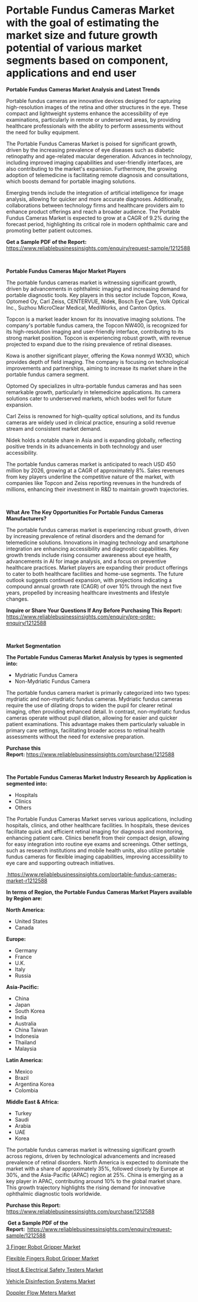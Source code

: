 <p><h1>Portable Fundus Cameras Market with the goal of estimating the market size and future growth potential of various market segments based on component, applications and end user</h1></p><p><strong>Portable Fundus Cameras Market Analysis and Latest Trends</strong></p>
<p><p>Portable fundus cameras are innovative devices designed for capturing high-resolution images of the retina and other structures in the eye. These compact and lightweight systems enhance the accessibility of eye examinations, particularly in remote or underserved areas, by providing healthcare professionals with the ability to perform assessments without the need for bulky equipment. </p><p>The Portable Fundus Cameras Market is poised for significant growth, driven by the increasing prevalence of eye diseases such as diabetic retinopathy and age-related macular degeneration. Advances in technology, including improved imaging capabilities and user-friendly interfaces, are also contributing to the market's expansion. Furthermore, the growing adoption of telemedicine is facilitating remote diagnosis and consultations, which boosts demand for portable imaging solutions.</p><p>Emerging trends include the integration of artificial intelligence for image analysis, allowing for quicker and more accurate diagnoses. Additionally, collaborations between technology firms and healthcare providers aim to enhance product offerings and reach a broader audience. The Portable Fundus Cameras Market is expected to grow at a CAGR of 9.2% during the forecast period, highlighting its critical role in modern ophthalmic care and promoting better patient outcomes.</p></p>
<p><strong>Get a Sample PDF of the Report:&nbsp;</strong> <a href="https://www.reliablebusinessinsights.com/enquiry/request-sample/1212588?utm_campaign=1109&utm_medium=2&utm_source=Github&utm_content=ia&utm_term=06102024&utm_id=portable-fundus-cameras">https://www.reliablebusinessinsights.com/enquiry/request-sample/1212588</a></p>
<p>&nbsp;</p>
<p><strong>Portable Fundus Cameras Major Market Players</strong></p>
<p><p>The portable fundus cameras market is witnessing significant growth, driven by advancements in ophthalmic imaging and increasing demand for portable diagnostic tools. Key players in this sector include Topcon, Kowa, Optomed Oy, Carl Zeiss, CENTERVUE, Nidek, Bosch Eye Care, Volk Optical Inc., Suzhou MicroClear Medical, MediWorks, and Canton Optics.</p><p>Topcon is a market leader known for its innovative imaging solutions. The company's portable fundus camera, the Topcon NW400, is recognized for its high-resolution imaging and user-friendly interface, contributing to its strong market position. Topcon is experiencing robust growth, with revenue projected to expand due to the rising prevalence of retinal diseases.</p><p>Kowa is another significant player, offering the Kowa nonmyd WX3D, which provides depth of field imaging. The company is focusing on technological improvements and partnerships, aiming to increase its market share in the portable fundus camera segment.</p><p>Optomed Oy specializes in ultra-portable fundus cameras and has seen remarkable growth, particularly in telemedicine applications. Its camera solutions cater to underserved markets, which bodes well for future expansion. </p><p>Carl Zeiss is renowned for high-quality optical solutions, and its fundus cameras are widely used in clinical practice, ensuring a solid revenue stream and consistent market demand.</p><p>Nidek holds a notable share in Asia and is expanding globally, reflecting positive trends in its advancements in both technology and user accessibility.</p><p>The portable fundus cameras market is anticipated to reach USD 450 million by 2026, growing at a CAGR of approximately 8%. Sales revenues from key players underline the competitive nature of the market, with companies like Topcon and Zeiss reporting revenues in the hundreds of millions, enhancing their investment in R&D to maintain growth trajectories.</p></p>
<p>&nbsp;</p>
<p><strong>What Are The Key Opportunities For Portable Fundus Cameras Manufacturers?</strong></p>
<p><p>The portable fundus cameras market is experiencing robust growth, driven by increasing prevalence of retinal disorders and the demand for telemedicine solutions. Innovations in imaging technology and smartphone integration are enhancing accessibility and diagnostic capabilities. Key growth trends include rising consumer awareness about eye health, advancements in AI for image analysis, and a focus on preventive healthcare practices. Market players are expanding their product offerings to cater to both healthcare facilities and home-use segments. The future outlook suggests continued expansion, with projections indicating a compound annual growth rate (CAGR) of over 10% through the next five years, propelled by increasing healthcare investments and lifestyle changes.</p></p>
<p><strong>Inquire or Share Your Questions If Any Before Purchasing This Report:</strong> <a href="https://www.reliablebusinessinsights.com/enquiry/pre-order-enquiry/1212588?utm_campaign=1109&utm_medium=2&utm_source=Github&utm_content=ia&utm_term=06102024&utm_id=portable-fundus-cameras">https://www.reliablebusinessinsights.com/enquiry/pre-order-enquiry/1212588</a></p>
<p>&nbsp;</p>
<p><strong>Market Segmentation</strong></p>
<p><strong>The Portable Fundus Cameras Market Analysis by types is segmented into:</strong></p>
<p><ul><li>Mydriatic Fundus Camera</li><li>Non-Mydriatic Fundus Camera</li></ul></p>
<p><p>The portable fundus camera market is primarily categorized into two types: mydriatic and non-mydriatic fundus cameras. Mydriatic fundus cameras require the use of dilating drops to widen the pupil for clearer retinal imaging, often providing enhanced detail. In contrast, non-mydriatic fundus cameras operate without pupil dilation, allowing for easier and quicker patient examinations. This advantage makes them particularly valuable in primary care settings, facilitating broader access to retinal health assessments without the need for extensive preparation.</p></p>
<p><strong>Purchase this Report:&nbsp;</strong><a href="https://www.reliablebusinessinsights.com/purchase/1212588?utm_campaign=1109&utm_medium=2&utm_source=Github&utm_content=ia&utm_term=06102024&utm_id=portable-fundus-cameras">https://www.reliablebusinessinsights.com/purchase/1212588</a></p>
<p>&nbsp;</p>
<p><strong>The Portable Fundus Cameras Market Industry Research by Application is segmented into:</strong></p>
<p><ul><li>Hospitals</li><li>Clinics</li><li>Others</li></ul></p>
<p><p>The Portable Fundus Cameras Market serves various applications, including hospitals, clinics, and other healthcare facilities. In hospitals, these devices facilitate quick and efficient retinal imaging for diagnosis and monitoring, enhancing patient care. Clinics benefit from their compact design, allowing for easy integration into routine eye exams and screenings. Other settings, such as research institutions and mobile health units, also utilize portable fundus cameras for flexible imaging capabilities, improving accessibility to eye care and supporting outreach initiatives.</p></p>
<p><a href="https://www.reliablebusinessinsights.com/portable-fundus-cameras-market-r1212588?utm_campaign=1109&utm_medium=2&utm_source=Github&utm_content=ia&utm_term=06102024&utm_id=portable-fundus-cameras">&nbsp;https://www.reliablebusinessinsights.com/portable-fundus-cameras-market-r1212588</a></p>
<p><strong>In terms of Region, the Portable Fundus Cameras Market Players available by Region are:</strong></p>
<p>
    <p> <strong> North America: </strong>
        <ul>
            <li>United States</li>
            <li>Canada</li>
        </ul>
        </p> 
    <p> <strong> Europe: </strong>
        <ul>
            <li>Germany</li>
            <li>France</li>
            <li>U.K.</li>
            <li>Italy</li>
            <li>Russia</li>
        </ul>
        </p> 
    <p> <strong> Asia-Pacific: </strong>
        <ul>
            <li>China</li>
            <li>Japan</li>
            <li>South Korea</li>
            <li>India</li>
            <li>Australia</li>
            <li>China Taiwan</li>
            <li>Indonesia</li>
            <li>Thailand</li>
            <li>Malaysia</li>
        </ul>
        </p> 
    <p> <strong> Latin America: </strong>
        <ul>
            <li>Mexico</li>
            <li>Brazil</li>
            <li>Argentina Korea</li>
            <li>Colombia</li>
        </ul>
        </p> 
    <p> <strong> Middle East & Africa: </strong>
        <ul>
            <li>Turkey</li>
            <li>Saudi</li>
            <li>Arabia</li>
            <li>UAE</li>
            <li>Korea</li>
        </ul>
    </p>
    </p>
<p><p>The portable fundus cameras market is witnessing significant growth across regions, driven by technological advancements and increased prevalence of retinal disorders. North America is expected to dominate the market with a share of approximately 35%, followed closely by Europe at 30%, and the Asia-Pacific (APAC) region at 25%. China is emerging as a key player in APAC, contributing around 10% to the global market share. This growth trajectory highlights the rising demand for innovative ophthalmic diagnostic tools worldwide.</p></p>
<p><strong>Purchase this Report: </strong><a href="https://www.reliablebusinessinsights.com/purchase/1212588?utm_campaign=1109&utm_medium=2&utm_source=Github&utm_content=ia&utm_term=06102024&utm_id=portable-fundus-cameras">https://www.reliablebusinessinsights.com/purchase/1212588</a></p>
<p>&nbsp;<strong>Get a Sample PDF of the Report:&nbsp;&nbsp;</strong><a href="https://www.reliablebusinessinsights.com/enquiry/request-sample/1212588?utm_campaign=1109&utm_medium=2&utm_source=Github&utm_content=ia&utm_term=06102024&utm_id=portable-fundus-cameras">https://www.reliablebusinessinsights.com/enquiry/request-sample/1212588</a></p>
<p><strong></strong></p>
<p><p><a href="https://issuu.com/reportprime-2/docs/3-finger-robot-gripper-market-size-_5dc893917f75b7?utm_campaign=1109&utm_medium=2&utm_source=Github&utm_content=ia&utm_term=06102024&utm_id=portable-fundus-cameras">3 Finger Robot Gripper Market</a></p><p><a href="https://issuu.com/reportprime-2/docs/flexible-fingers-robot-gripper-mark_f0a621f3bb2da3?utm_campaign=1109&utm_medium=2&utm_source=Github&utm_content=ia&utm_term=06102024&utm_id=portable-fundus-cameras">Flexible Fingers Robot Gripper Market</a></p><p><a href="https://github.com/MelgarBasny/Market-Research-Report-List-1/blob/main/hipot-electrical-safety-testers-market.md?utm_campaign=1109&utm_medium=2&utm_source=Github&utm_content=ia&utm_term=06102024&utm_id=portable-fundus-cameras">Hipot & Electrical Safety Testers Market</a></p><p><a href="https://www.linkedin.com/pulse/investing-vehicle-disinfection-systems-market-trends-leading-3etye?utm_campaign=1109&utm_medium=2&utm_source=Github&utm_content=ia&utm_term=06102024&utm_id=portable-fundus-cameras">Vehicle Disinfection Systems Market</a></p><p><a href="https://www.linkedin.com/pulse/doppler-flow-meters-market-global-regional-analysis-2024-2031-dwvye?utm_campaign=1109&utm_medium=2&utm_source=Github&utm_content=ia&utm_term=06102024&utm_id=portable-fundus-cameras">Doppler Flow Meters Market</a></p></p>